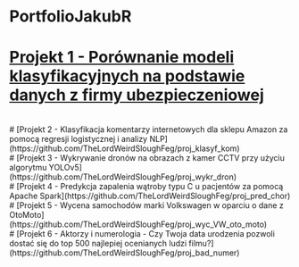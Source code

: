 # PortfolioJakubR

# [Projekt 1 - Porównanie modeli klasyfikacyjnych na podstawie danych z firmy ubezpieczeniowej](https://github.com/TheLordWeirdSloughFeg/proj_modele)
<br/>
# [Projekt 2 - Klasyfikacja komentarzy internetowych dla sklepu Amazon za pomocą regresji logistycznej i analizy NLP](https://github.com/TheLordWeirdSloughFeg/proj_klasyf_kom)
<br/>
# [Projekt 3 - Wykrywanie dronów na obrazach z kamer CCTV przy użyciu algorytmu YOLOv5](https://github.com/TheLordWeirdSloughFeg/proj_wykr_dron)
<br/>
# [Projekt 4 - Predykcja zapalenia wątroby typu C u pacjentów za pomocą Apache Spark](https://github.com/TheLordWeirdSloughFeg/proj_pred_chor)
<br/>
# [Projekt 5 - Wycena samochodów marki Volkswagen w oparciu o dane z OtoMoto](https://github.com/TheLordWeirdSloughFeg/proj_wyc_VW_oto_moto)
<br/>
# [Projekt 6 - Aktorzy i numerologia - Czy Twoja data urodzenia pozwoli dostać się do top 500 najlepiej ocenianych ludzi filmu?](https://github.com/TheLordWeirdSloughFeg/proj_bad_numer)
<br/>
